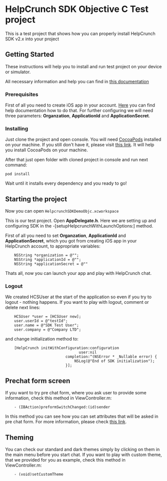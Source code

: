 # HelpCrunch SDK Objective C Test project

This is a test project that shows how you can properly install HelpCrunch SDK v2.x into your project

## Getting Started

These instructions will help you to install and run test project on your device or simulator.

All necessary information and help you can find in [this documentation](https://docs.helpcrunch.com/ios-sdk)

### Prerequisites

First of all you need to create iOS app in your account. [Here](https://docs.helpcrunch.com/ios-sdk/configure-your-ios-app-in-helpcrunch) you can find help documentation how to do that. For further configuring we will need three parameters: **Organzation**, **ApplicationId** and **ApplicationSecret**. 

### Installing

Just clone the project and open console. You will need [CocoaPods](https://cocoapods.org/) installed on your machine. If you still don't have it, please visit [this link](https://guides.cocoapods.org/using/getting-started.html). It will help you install CocoaPods on your machine. 

After that just open folder with cloned project in console and run next command:
```
pod install
```

Wait until it installs every dependency and you ready to go!

## Starting the project

Now you can open
```HelpcrunchSDKDemoObjc.xcworkspace```

This is our test project. Open **AppDelegate.h**. Here we are setting up and configuring SDK in the -[setupHelpcrunchWithLaunchOptions:] method.

First of all you need to set **Organzation**, **ApplicationId** and **ApplicationSecret**, which you got from creating iOS app in your HelpCrunch account, to appropriate variables:
```
    NSString *organization = @"";
    NSString *applicationId = @"";
    NSString *applicationSecret = @""
 ```

Thats all, now you can launch your app and play with HelpCrunch chat.

### Logout

We created HCSUser at the start of the application so even if you try to logout - nothing happens. If you want to play with logout, comment or delete next lines:
```
    HCSUser *user = [HCSUser new];
    user.userId = @"testId";
    user.name = @"SDK Test User";
    user.company = @"Company LTD";
```

and change initialization method to:
```
    [HelpCrunch initWithConfiguration:configuration
                                 user:nil
                           completion:^(NSError * _Nullable error) {
                               NSLog(@"End of SDK initialization");
                           }];
```

## Prechat form screen

If you want to try pre chat form, where you ask user to provide some information, check this method in ViewController.m:
```
	- (IBAction)preformSwitchChanged:(id)sender
```

In this method you can see how you can set attributes that will be asked in pre chat form. For more information, please check [this link](https://docs.helpcrunch.com/ios-sdk/chat-widget-welcome-screen-ios).

## Theming

You can check our standard and dark themes simply by clicking on them in the main menu before you start chat. If you want to play with custom theme, that we provided for you as example, check this method in ViewController.m:
```
	- (void)setCustomTheme
```
